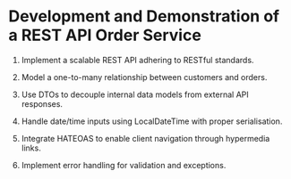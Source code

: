# Development and Demonstration of a REST API Order Service

1. Implement a scalable REST API adhering to RESTful standards.

2. Model a one-to-many relationship between customers and orders.

3. Use DTOs to decouple internal data models from external API responses.

4. Handle date/time inputs using LocalDateTime with proper serialisation.

5. Integrate HATEOAS to enable client navigation through hypermedia links.

6. Implement error handling for validation and exceptions.
